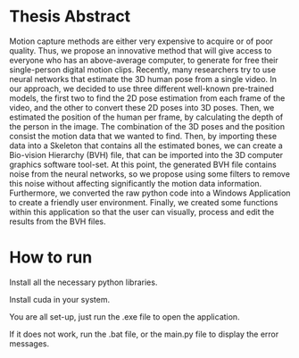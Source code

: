 # Thesis Abstract

Motion capture methods are either very expensive to acquire or of poor quality.
Thus, we propose an innovative method that will give access to everyone who has an
above-average computer, to generate for free their single-person digital motion clips.
Recently, many researchers try to use neural networks that estimate the 3D human
pose from a single video. In our approach, we decided to use three different well-known
pre-trained models, the first two to find the 2D pose estimation from each frame of the
video, and the other to convert these 2D poses into 3D poses. Then, we estimated the
position of the human per frame, by calculating the depth of the person in the image.
The combination of the 3D poses and the position consist the motion data that we
wanted to find. Then, by importing these data into a Skeleton that contains all the
estimated bones, we can create a Bio-vision Hierarchy (BVH) file, that can be imported
into the 3D computer graphics software tool-set. At this point, the generated BVH file
contains noise from the neural networks, so we propose using some filters to remove
this noise without affecting significantly the motion data information. Furthermore,
we converted the raw python code into a Windows Application to create a friendly
user environment. Finally, we created some functions within this application so that
the user can visually, process and edit the results from the BVH files.


# How to run 
Install all the necessary python libraries.

Install cuda in your system.

You are all set-up, just run the .exe file to open the application.

If it does not work, run the .bat file, or the main.py file to display the error messages.
